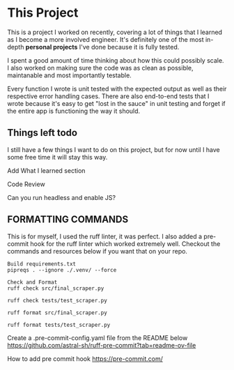 # This Project 

This is a project I worked on recently, covering a lot of things that I learned as I become a more involved engineer. It's definitely one of the most in-depth **personal projects** I've done because it is fully tested. 

I spent a good amount of time thinking about how this could possibly scale. I also worked on making sure the code was as clean as possible, maintanable and most importantly testable.

Every function I wrote is unit tested with the expected output as well as their respective error handling cases. There are also end-to-end tests that I wrote because it's easy to get "lost in the sauce" in unit testing and forget if the entire app is functioning the way it should.


## Things left todo 

I still have a few things I want to do on this project, but for now until I have some free time it will stay this way.

Add What I learned section

Code Review

Can you run headless and enable JS?


## FORMATTING COMMANDS 

This is for myself, I used the ruff linter, it was perfect. I also added a pre-commit hook for the ruff linter which worked extremely well. Checkout the commands and resources below if you want that on your repo.

```
Build requirements.txt
pipreqs . --ignore ./.venv/ --force 

Check and Format
ruff check src/final_scraper.py

ruff check tests/test_scraper.py

ruff format src/final_scraper.py

ruff format tests/test_scraper.py
```

Create a .pre-commit-config.yaml file from the README below
https://github.com/astral-sh/ruff-pre-commit?tab=readme-ov-file

How to add pre commit hook
https://pre-commit.com/




